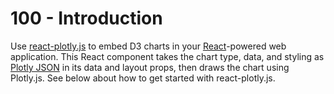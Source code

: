 # 100 - Introduction

Use [react-plotly.js](https://github.com/plotly/react-plotly.js) to embed D3 charts in your [React](https://reactjs.org/)-powered web application. This React component takes the chart type, data, and styling as [Plotly JSON](https://help.plot.ly/json-chart-schema/?_ga=2.210506070.2137793855.1692600547-456608084.1692600545) in its data and layout props, then draws the chart using Plotly.js. See below about how to get started with react-plotly.js.
